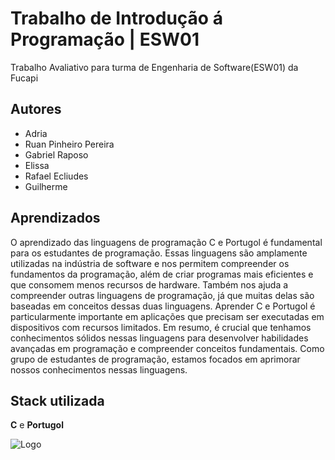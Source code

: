 
# Trabalho de Introdução á Programação | ESW01

Trabalho Avaliativo para turma de Engenharia de Software(ESW01) da Fucapi


## Autores

- Adria
- Ruan Pinheiro Pereira
- Gabriel Raposo
- Elissa
- Rafael Ecliudes
- Guilherme


## Aprendizados

O aprendizado das linguagens de programação C e Portugol é fundamental para os estudantes de programação. Essas linguagens são amplamente utilizadas na indústria de software e nos permitem compreender os fundamentos da programação, além de criar programas mais eficientes e que consomem menos recursos de hardware. Também nos ajuda a compreender outras linguagens de programação, já que muitas delas são baseadas em conceitos dessas duas linguagens. Aprender C e Portugol é particularmente importante em aplicações que precisam ser executadas em dispositivos com recursos limitados. Em resumo, é crucial que tenhamos conhecimentos sólidos nessas linguagens para desenvolver habilidades avançadas em programação e compreender conceitos fundamentais. Como grupo de estudantes de programação, estamos focados em aprimorar nossos conhecimentos nessas linguagens.


## Stack utilizada

**C** e **Portugol**


![Logo](https://i.imgur.com/muuASwf.png)

